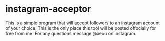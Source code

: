 # instagram-acceptor
This is a simple program that will accept followers to an instagram account of your choice. This is the only place this tool will be posted offocially for free from me. For any questions message @xeou on instagram. 
